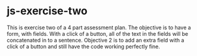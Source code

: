 # js-exercise-two

This is exercise two of a 4 part assessment plan. The objective is to have a form, with fields. With a click of a button, all of the text in the fields will be concatenated in to a sentence. Objective 2 is to add an extra field with a click of a button and still have the code working perfectly fine.